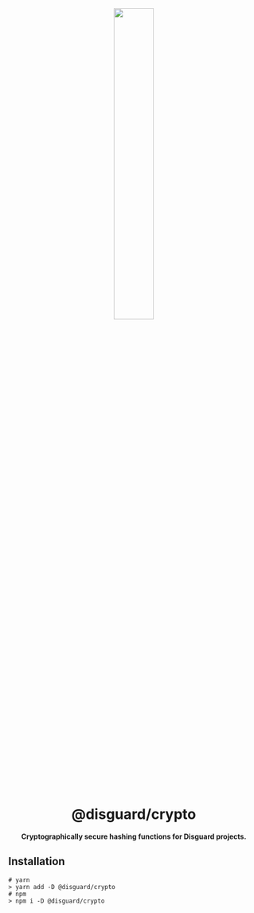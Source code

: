 <div align="center">
<img src="https://imgur.com/JSYF54V.png" align="center" width="40%" alt="">

# @disguard/crypto

**Cryptographically secure hashing functions for Disguard projects.**

</div>

## Installation

```shell
# yarn
> yarn add -D @disguard/crypto
# npm 
> npm i -D @disguard/crypto
```
